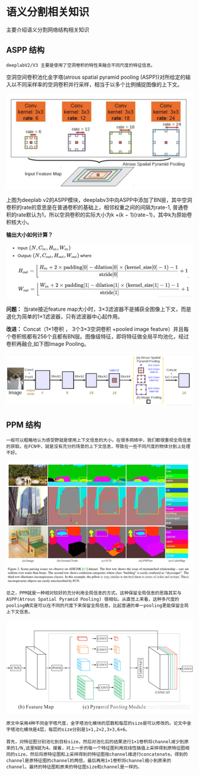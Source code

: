 # **语义分割相关知识**
主要介绍语义分割网络结构相关知识

## **ASPP 结构**
```
deeplabV2/V3 主要是使用了空洞卷积的特性来融合不同尺度的特征信息。
```

空洞空间卷积池化金字塔(atrous spatial pyramid pooling (ASPP))对所给定的输入以不同采样率的空洞卷积并行采样，相当于以多个比例捕捉图像的上下文。

<div align=center>
<img src="images/aspp.png">
</div>

上图为deeplab v2的ASPP模块，deeplabv3中向ASPP中添加了BN层，其中空洞卷积的rate的意思是在普通卷积的基础上，相邻权重之间的间隔为rate-1, 普通卷积的rate默认为1，所以空洞卷积的实际大小为k +(k − 1)(rate−1)，其中k为原始卷积核大小。

**输出大小如何计算？**

<div align=center>
<img src="images/aspp_out.png">
</div>

**问题：** 当rate接近feature map大小时，3×3滤波器不是捕获全图像上下文，而是退化为简单的1×1滤波器，只有滤波器中心起作用。

**改进：** Concat（1×1卷积 ， 3个3×3空洞卷积 +pooled image feature）并且每个卷积核都有256个且都有BN层。图像级特征，即将特征做全局平均池化，经过卷积再融合,如下图Image Pooling。

<div align=center>
<img src="images/aspp1.png">
</div>

## **PPM 结构**

```
一般可以粗略地认为感受野就是使用上下文信息的大小。在很多网络中，我们都很重视全局信息的获取。在FCN中，就是没有充分的场景的上下文信息，导致在一些不同尺度的物体分割上处理不好。
```

<div align=center>
<img src="images/ppm_shw.png">
</div>

```
总之，PPM就是一种相对较好的充分利用全局信息的方式。这种保留全局信息的思路其实与ASPP(Atrous Spatial Pyramid Pooling) 很相似。从直觉上来看，这种多尺度的pooling确实是可以在不同的尺度下来保留全局信息，比起普通的单一pooling更能保留全局上下文信息。
```
<div align=center>
<img src="images/ppm.png">
</div>

```
原文中采用4种不同金字塔尺度，金字塔池化模块的层数和每层的size是可以修改的。论文中金字塔池化模块是4层，每层的size分别是1×1,2×2,3×3,6×6。

首先，对特征图分别池化到目标size，然后对池化后的结果进行1×1卷积将channel减少到原来的1/N,这里N就为4。接着，对上一步的每一个特征图利用双线性插值上采样得到原特征图相同的size，然后将原特征图和上采样得到的特征图按channel维进行concatenate。得到的channel是原特征图的channel的两倍，最后再用1×1卷积将channel缩小到原来的channel。最终的特征图和原来的特征图size和channel是一样的。
```
